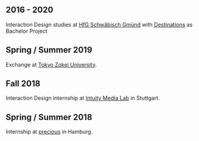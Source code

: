 ## 2016 - 2020 

Interaction Design studies at [HfG Schwäbisch Gmünd][HfG] with [Destinations][Destinations] as Bachelor Project
## Spring / Summer 2019

Exchange  at [Tokyo Zokei University][TZU].
## Fall 2018

Interaction Design internship at [Intuity Media Lab][intuity] in Stuttgart.

## Spring / Summer 2018

Internship at [precious][precious] in Hamburg.

[TZU]: https://www.zokei.ac.jp
[intuity]: https://www.intuity.de
[precious]: http://precious-forever.com
[HfG]: https://www.hfg-gmuend.de
[Destinations]: https://www.build-destinations.com
[Syncier]: https://www.syncier.com/de